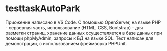 # testtaskAutoPark
Приожение напмсано в VS Code.
С помошью OpenServer, на языке PHP - серверная часть, использование (HTML, CSS, Bootstrap) - для разметки страниц, хранение данных осуществляется в базе данных при помощи phpMyAdmin, запросы к БД на языке SQL. Тест написан для демонстрации, с использованием фреймворка PHPUnit. 